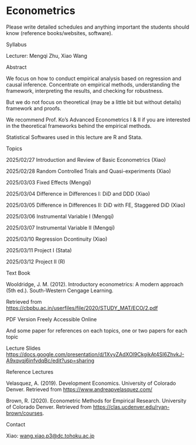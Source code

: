 # Econometrics

Please write detailed schedules and anything important the students should know (reference books/websites, software).

Syllabus

Lecturer: Mengqi Zhu, Xiao Wang

Abstract

We focus on how to conduct empirical analysis based on regression and causal inference.
Concentrate on empirical methods, understanding the framework, interpreting the results, and checking for robustness.

But we do not focus on theoretical (may be a little bit but without details) framework and proofs.

We recommend Prof. Ko’s Advanced Econometrics I & II if you are interested in the theoretical frameworks behind the empirical methods. 

Statistical Softwares used in this lecture are R and Stata.


Topics

2025/02/27 Introduction and Review of Basic Econometrics (Xiao)

2025/02/28 Random Controlled Trials and Quasi-experiments (Xiao)

2025/03/03 Fixed Effects (Mengqi)

2025/03/04 Difference in Differences I: DiD and DDD  (Xiao)

2025/03/05 Difference in Differences II: DiD with FE, Staggered DiD (Xiao)

2025/03/06 Instrumental Variable I (Mengqi)

2025/03/07 Instrumental Variable II (Mengqi)

2025/03/10 Regression Dcontinuity (Xiao)

2025/03/11 Project I (Stata)

2025/03/12 Project II (R)

Text Book

Wooldridge, J. M. (2012). Introductory econometrics: A modern approach (5th ed.). South-Western Cengage Learning. 

Retrieved from https://cbpbu.ac.in/userfiles/file/2020/STUDY_MAT/ECO/2.pdf

PDF Version Freely Accessible Online

And some paper for references on each topics, one or two papers for each topic

Lecture Slides
https://docs.google.com/presentation/d/1XyyZAdXOl9CkgikAt4SI6ZhvkJ-A9xqvqj6infvdqBc/edit?usp=sharing


Reference Lectures

Velasquez, A. (2019). Development Economics. University of Colorado Denver. Retrieved from https://www.andreapvelasquez.com/

Brown, R. (2020). Econometric Methods for Empirical Research. University of Colorado Denver. Retrieved from https://clas.ucdenver.edu/ryan-brown/courses.

Contact

Xiao: wang.xiao.p3@dc.tohoku.ac.jp





